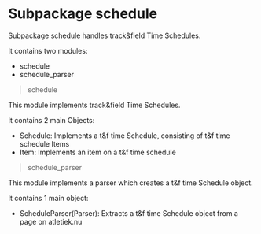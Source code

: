# Subpackage schedule

Subpackage schedule handles track&field Time Schedules.

It contains two modules:
- schedule
- schedule_parser

> schedule

This module implements track&field Time Schedules.

It contains 2 main Objects:
- Schedule: Implements a t&f time Schedule, consisting of t&f time schedule Items
- Item: Implements an item on a t&f time schedule

> schedule_parser

This module implements a parser which creates a t&f time Schedule object.

It contains 1 main object:
- ScheduleParser(Parser): Extracts a t&f time Schedule object from a page on atletiek.nu